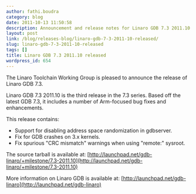 ```yaml
---
author: fathi.boudra
category: blog
date: 2011-10-13 11:50:58
description: Announcement and release notes for Linaro GDB 7.3 2011.10
layout: post
link: /blog/releases-blog/linaro-gdb-7-3-2011-10-released/
slug: linaro-gdb-7-3-2011-10-released
tags: []
title: Linaro GDB 7.3 2011.10 released
wordpress_id: 654
---
```


The Linaro Toolchain Working Group is pleased to announce the release of Linaro GDB 7.3.

Linaro GDB 7.3 2011.10 is the third release in the 7.3 series. Based off the latest GDB 7.3, it includes a number of Arm-focused bug fixes and enhancements.

This release contains:

- Support for disabling address space randomization in gdbserver.
- Fix for GDB crashes on 3.x kernels.
- Fix spurious "CRC mismatch" warnings when using "remote:" sysroot.

The source tarball is available at:
[http://launchpad.net/gdb-linaro/+milestone/7.3-2011.10](http://launchpad.net/gdb-linaro/+milestone/7.3-2011.10)

More information on Linaro GDB is available at:
[http://launchpad.net/gdb-linaro](http://launchpad.net/gdb-linaro)